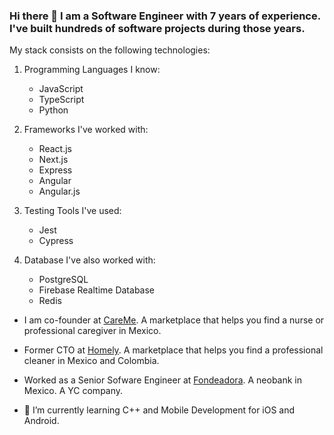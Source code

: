 ### Hi there 👋 I am a Software Engineer with 7 years of experience. I've built hundreds of software projects during those years.

My stack consists on the following technologies:

1. Programming Languages I know: 
   * JavaScript 
   * TypeScript
   * Python

2. Frameworks I've worked with:
   * React.js
   * Next.js
   * Express
   * Angular
   * Angular.js

3. Testing Tools I've used: 
   * Jest
   * Cypress
 
4. Database I've also worked with: 
   * PostgreSQL
   * Firebase Realtime Database
   * Redis 

- I am co-founder at [CareMe](https://careme.mx/). A marketplace that helps you find a nurse or professional caregiver in Mexico. 
- Former CTO at [Homely](https://homely.mx/). A marketplace that helps you find a professional cleaner in Mexico and Colombia.
- Worked as a Senior Sofware Engineer at [Fondeadora](https://fondeadora.com/). A neobank in Mexico. A YC company. 

- 🌱 I’m currently learning C++ and Mobile Development for iOS and Android. 

<!--
**MisaelCalvillo/MisaelCalvillo** is a ✨ _special_ ✨ repository because its `README.md` (this file) appears on your GitHub profile.

Here are some ideas to get you started:

- 🔭 I’m currently working on ...
- 🌱 I’m currently learning ...
- 👯 I’m looking to collaborate on ...
- 🤔 I’m looking for help with ...
- 💬 Ask me about ...
- 📫 How to reach me: ...
- 😄 Pronouns: ...
- ⚡ Fun fact: ...
-->
